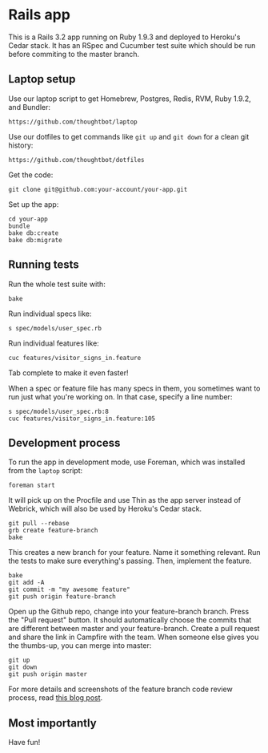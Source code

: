 Rails app
=========

This is a Rails 3.2 app running on Ruby 1.9.3 and deployed to Heroku's Cedar stack. It has an RSpec and Cucumber test suite which should be run before commiting to the master branch.

Laptop setup
------------

Use our laptop script to get Homebrew, Postgres, Redis, RVM, Ruby 1.9.2, and Bundler:

    https://github.com/thoughtbot/laptop

Use our dotfiles to get commands like `git up` and `git down` for a clean git history:

    https://github.com/thoughtbot/dotfiles

Get the code:

    git clone git@github.com:your-account/your-app.git

Set up the app:

    cd your-app
    bundle
    bake db:create
    bake db:migrate

Running tests
-------------

Run the whole test suite with:

    bake

Run individual specs like:

    s spec/models/user_spec.rb

Run individual features like:

    cuc features/visitor_signs_in.feature

Tab complete to make it even faster!

When a spec or feature file has many specs in them, you sometimes want to run just what you're working on. In that case, specify a line number:

    s spec/models/user_spec.rb:8
    cuc features/visitor_signs_in.feature:105

Development process
-------------------

To run the app in development mode, use Foreman, which was installed from the `laptop` script:

    foreman start

It will pick up on the Procfile and use Thin as the app server instead of Webrick, which will also be used by Heroku's Cedar stack.

    git pull --rebase
    grb create feature-branch
    bake

This creates a new branch for your feature. Name it something relevant. Run the tests to make sure everything's passing. Then, implement the feature.

    bake
    git add -A
    git commit -m "my awesome feature"
    git push origin feature-branch

Open up the Github repo, change into your feature-branch branch. Press the "Pull request" button. It should automatically choose the commits that are different between master and your feature-branch. Create a pull request and share the link in Campfire with the team. When someone else gives you the thumbs-up, you can merge into master:

    git up
    git down
    git push origin master

For more details and screenshots of the feature branch code review process, read [this blog post](http://robots.thoughtbot.com/post/2831837714/feature-branch-code-reviews).

Most importantly
----------------

Have fun!
